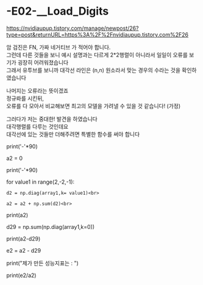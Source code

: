 # -E02-__Load_Digits
https://nvidiaupup.tistory.com/manage/newpost/26?type=post&returnURL=https%3A%2F%2Fnvidiaupup.tistory.com%2F26<br>

암 검진은 FN, 가짜 네거티브 가 적어야 합니다. <br>
그런데 다른 것들을 보니 예시 설명과는 다르게 2*2행렬이 아니라서 일일이 오류를 보기가 굉장히 어려워졌습니다<br>
그래서 유투브를 보니까 대각선 라인은 (n,n) 원소라서 맞는 경우의 수라는 것을 확인하였습니다 <br>

나머지는 오류라는 뜻이겠죠 <br>
정규롸를 시킨뒤, <br>
오류를 다 모아서 비교해보면 최고의 모델을 가려낼 수 있을 것 같습니다! (가정) <br>
 
그러다가 저는 중대한! 발견을 하였습니다<br>
대각행렬를 다루는 것인데요 <br>
대각선에 있는 것들만 더해주려면 특별한 함수를 써야 합니다
<br>

print('-'*90)<br>

a2 = 0<br>

print('-'*90)<br>

for value1 in range(2,-2,-1):<br>

    d2 = np.diag(array1,k= value1)<br>

    a2 = a2 + np.sum(d2)<br>

print(a2)<br>


d29 = np.sum(np.diag(array1,k=0))<br>

print(a2-d29)<br>

e2 = a2 - d29<br>

print("제가 만든 성능지표는 : ")<br>

print(e2/a2)<br>

